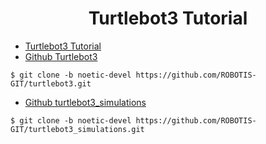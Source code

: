 <h1 align="center"> Turtlebot3 Tutorial </h1>

- [Turtlebot3 Tutorial](https://emanual.robotis.com/docs/en/platform/turtlebot3/overview/#overview)
- [Github Turtlebot3](https://github.com/ROBOTIS-GIT/turtlebot3)
```
$ git clone -b noetic-devel https://github.com/ROBOTIS-GIT/turtlebot3.git
```
- [Github turtlebot3_simulations](https://github.com/ROBOTIS-GIT/turtlebot3_simulations)
```
$ git clone -b noetic-devel https://github.com/ROBOTIS-GIT/turtlebot3_simulations.git
```






